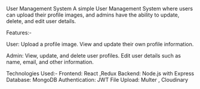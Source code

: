 User Management System
A simple User Management System where users can upload their profile images, and admins have the ability to update, delete, and edit user details.

Features:-

User:
Upload a profile image.
View and update their own profile information.

Admin:
View, update, and delete user profiles.
Edit user details such as name, email, and other information.

Technologies Used:-
Frontend: React ,Redux
Backend: Node.js with Express 
Database: MongoDB 
Authentication: JWT 
File Upload: Multer , Cloudinary
